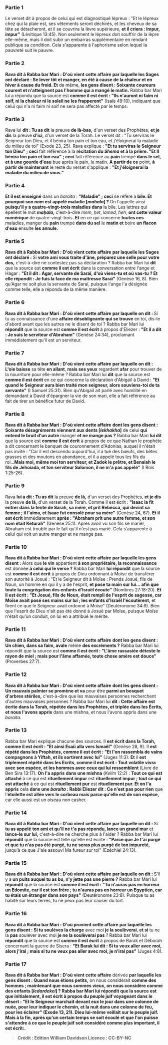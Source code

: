 
### Partie 1
Le verset dit à propos de celui qui est diagnostiqué lépreux : "Et le lépreux chez qui la plaie est, ses vêtements seront déchirés, et les cheveux de sa tête se détacheront, et il se couvrira la lèvre supérieure, <b>et il criera : Impur, impur"</b> (Lévitique 13:45). Non seulement le lépreux doit souffrir de la lèpre elle-même, mais il doit subir un embarras supplémentaire en rendant publique sa condition. Cela s'apparente à l'aphorisme selon lequel la pauvreté suit le pauvre.

### Partie 2
<b>Rava dit à Rabba bar Mari : D'où vient cette affaire</b> <b>par laquelle les Sages ont déclaré : Se lever tôt et manger, en été à cause de la chaleur et en hiver à cause du froid. Et</b> de même, <b>les gens disent : Soixante coureurs courent et n'atteignent pas l'homme qui a mangé le matin.</b> Rabba bar Mari lui a répondu que la source est <b>comme il est écrit : "Ils n'auront ni faim ni soif, ni la chaleur ni le soleil ne les frapperont"</b> (Isaïe 49:10), indiquant que celui qui n'a ni faim ni soif ne sera pas affecté par le temps.

### Partie 3
Rava lui <b>dit : Tu as dit</b> la preuve <b>de là-bas,</b> d'un verset des Prophètes, <b>et je dis</b> la preuve <b>d'ici,</b> d'un verset de la Torah. Le verset dit : "Tu serviras le Seigneur ton Dieu, et il bénira ton pain et ton eau, et j'éloignerai la maladie du milieu de toi" (Exode 23, 25). Rava explique : <b>"Et tu serviras le Seigneur ton Dieu" ; ceci</b> fait référence à la <b>récitation du <i>Shema</i> et à la prière. "Et Il bénira ton pain et ton eau" ; ceci</b> fait référence au <b>pain</b> trempé <b>dans le sel, et à une gourde d'eau</b> bue après le pain, le matin. <b>A partir de ce</b> point, <b>à partir de maintenant</b> le reste du verset s'applique : <b>"Et j'éloignerai la maladie du milieu de vous."</b>

### Partie 4
<b>Et il est enseigné</b> dans un <i>baraita</i> : <b>"Maladie" ; ceci</b> se réfère à <b>bile. Et pourquoi son nom est appelé maladie [<i>maḥala</i>] ? </b> On l'appelle ainsi <b>puisqu'il y a quatre-vingt-trois maladies dans</b> la bile. Les lettres qui épellent le mot <b><i>maḥala</i>,</b> c'est-à-dire <i>mem</i>, <i>ḥet</i>, <i>lamed</i>, <i>heh</i>, <b>ont cette valeur numérique</b> de quatre-vingt-trois. <b>Et</b> en ce qui concerne <b>toutes ces</b> maladies, manger du <b>pain</b> trempé <b>dans du sel</b> le <b>matin et</b> boire <b>un flacon d'eau</b> ensuite <b>les annule.</b>

### Partie 5
<b>Rava dit à Rabba bar Mari : D'où vient cette affaire</b> <b>par laquelle les Sages ont déclaré : </b> Si <b>votre ami vous traite d'âne, préparez une selle pour votre dos,</b> c'est-à-dire ne contestez pas sa déclaration ? Rabba bar Mari lui <b>dit</b> que la source est <b>comme il est écrit</b> dans la conversation entre l'ange et Hagar : <b>"Et il dit : Agar, servante de Saraï, d'où viens-tu et où vas-tu ? Et elle répondit : Je fuis la face de ma maîtresse Saraï"</b> (Genèse 16, 8). Bien qu'Agar ne soit plus la servante de Saraï, puisque l'ange l'a désignée comme telle, elle a répondu de la même manière.

### Partie 6
<b>Rava dit à Rabba bar Mari : D'où vient cette affaire</b> <b>par laquelle on dit : </b> Si tu as connaissance d'une <b>affaire désobligeante qui se trouve</b> en toi, dis-le d'abord</b> avant que les autres ne le disent de toi ? Rabba bar Mari lui <b>répondit</b> que la source est <b>comme il est écrit</b> à propos d'Eliezer : <b>"Et il a dit : Je suis le serviteur d'Abraham"</b> (Genèse 24:34), proclamant immédiatement qu'il est un serviteur.

### Partie 7
<b>Rava dit à Rabba bar Mari : D'où vient cette affaire</b> <b>par laquelle on dit : L'oie baisse</b> sa tête <b>en allant</b>, <b>mais ses yeux</b> regardent <b>afar</b> pour trouver de la nourriture pour elle-même ? Rabba bar Mari lui <b>dit</b> que la source est <b>comme il est écrit</b> en ce qui concerne la déclaration d'Abigaïl à David : <b>"Et quand le Seigneur aura bien traité mon seigneur, alors souviens-toi de ta servante"</b> (I Samuel 25:31). Bien qu'Abigaïl ait parlé avec humilité en demandant à David d'épargner la vie de son mari, elle a fait référence au fait de tirer un bénéfice futur de David.

### Partie 8
<b>Rava dit à Rabba bar Mari : D'où vient cette affaire</b> <b>dont les gens disent : Soixante désagréments viennent aux dents [<i>lekhakha</i>]</b> de celui <b>qui entend le bruit d'un autre</b> manger <b>et ne mange pas ?</b> Rabba bar Mari <b>lui dit</b> que la source est <b>comme il est écrit</b> à propos de ce que Nathan le prophète a dit concernant le banquet de couronnement d'Adonias, auquel il n'était pas invité : "Car il est descendu aujourd'hui, il a tué des bœufs, des bêtes grasses et des moutons en abondance, et il a appelé tous les fils du roi...<b>Mais moi, même moi ton serviteur, et Zadok le prêtre, et Benaiah le fils de Jehoiada, et ton serviteur Salomon, il ne m'a pas appelé"</b> (I Rois 1:25-26).

### Partie 9
Rava <b>lui a dit : Tu as dit</b> la preuve <b>de là,</b> d'un verset des Prophètes, <b>et je dis</b> la preuve <b>de là,</b> d'un verset de la Torah. Comme il est écrit : <b>"Isaac la fit entrer dans la tente de Sarah, sa mère, et prit Rebecca, qui devint sa femme ; il l'aima, et Isaac fut consolé pour sa mère"</b> (Genèse 24, 67). <b>Et il est écrit</b> immédiatement <b>après : "Abraham prit une autre femme, et son nom était Keturah"</b> (Genèse 25:1). Après avoir vu son fils se marier, Abraham est troublé par le fait qu'il n'est pas marié. Cela s'apparente à celui qui voit un autre manger et ne mange pas.

### Partie 10
<b>Rava dit à Rabba bar Mari : D'où vient cette affaire</b> <b>par laquelle les gens disent : </b> Alors que <b>le vin</b> appartient <b>à son propriétaire, la reconnaissance</b> est donnée <b>à celui qui le verse ?</b> Rabba bar Mari <b>lui répondit</b> que la source est <b>comme il est écrit</b> à propos de Dieu ordonnant à Moïse de transférer son autorité à Josué : "Et le Seigneur dit à Moïse : Prends Josué, fils de Noun, un homme en qui il y a de l'esprit, <b>et pose ta main sur lui... afin que toute la congrégation des enfants d'Israël écoute"</b> (Nombres 27:18-20). <b>Et il est écrit : "Et Josué, fils de Noun, était rempli de l'esprit de sagesse, car Moïse avait posé ses mains sur lui ; les enfants d'Israël l'écoutèrent,</b> et firent ce que le Seigneur avait ordonné à Moïse" (Deutéronome 34:9). Bien que l'esprit de Dieu n'ait pas été donné à Josué par Moïse, puisque Moïse n'était qu'un conduit, on lui en a attribué le mérite.

### Partie 11
<b>Rava dit à Rabba bar Mari : D'où vient cette affaire</b> <b>dont les gens disent : Un chien, dans sa faim, avale</b> même <b>des excréments ?</b> Rabba bar Mari lui répondit que la source est <b>comme il est écrit : "L'âme rassasiée déteste le rayon de miel ; mais pour l'âme affamée, toute chose amère est douce"</b> (Proverbes 27:7).

### Partie 12
<b>Rava dit à Rabba bar Mari : D'où vient cette affaire</b> <b>dont les gens disent : Un mauvais palmier se promène et va</b> pour être <b>parmi un bosquet d'arbres stériles,</b> c'est-à-dire que les mauvaises personnes recherchent d'autres mauvaises personnes ? Rabba bar Mari lui <b>dit : Cette affaire est écrite dans la Torah, répétée dans les Prophètes, et triplée dans les Écrits, et nous l'avons appris</b> dans une mishna, et nous l'avons appris</b> dans une <i>baraita</i>.</b>

### Partie 13
Rabba bar Mari explique chacune des sources. Il <b>est écrit dans la Torah, comme il est écrit : "Et ainsi Esaü alla vers Ismaël"</b> (Genèse 28, 9). Il <b>est répété dans les Prophètes, comme il est écrit : "Et l'on rassembla de vains compagnons à Yiftah, et ils sortirent avec lui"</b> (Juges 11:3). <b>Et</b> il <b>est triplement répété dans les Ecrits, comme il est écrit : Tout volatile vivra avec son espèce, et les hommes avec ceux qui lui ressemblent</b> (Livre de Ben Sira 13:17). <b>On l'a appris</b> <b>dans une mishna</b> (<i>Kelim</i> 12:2) : <b>Tout ce qui est attaché</b> à ce qui est <b>rituellement impur</b> est <b>rituellement impur ; tout ce qui est attaché</b> à ce qui est <b>rituellement pur</b> est <b>rituellement pur. Et on l'a appris</b> cela <b>dans une <i>baraita</i> : Rabbi Eliezer dit : Ce n'est pas pour rien</b> que l'<b>étoilette est allée vers le corbeau mais parce qu'elle est de son espèce,</b> car elle aussi est un oiseau non casher.

### Partie 14
<b>Rava dit à Rabba bar Mari : D'où vient cette affaire</b> <b>par laquelle on dit : </b> Si <b>tu as appelé</b> <b>ton ami et qu'il ne t'a pas répondu, lance un grand mur</b> et <b>lance-le sur lui,</b> c'est-à-dire ne cherche plus à l'aider ? Rabba bar Mari lui <b>répondit</b> que la source est telle qu'elle est écrite : <b>"Parce que Je t'ai purgé et que tu n'as pas été purgé, tu ne seras plus purgé de ton impureté,</b> jusqu'à ce que J'aie assouvi Ma fureur sur toi" (Ezéchiel 24:13).

### Partie 15
<b>Rava dit à Rabba bar Mari : D'où vient cette affaire</b> <b>par laquelle on dit : </b> S'il y a <b>un puits auquel tu as bu, n'y jette pas une pierre ?</b> Rabba bar Mari lui <b>répondit</b> que la source est <b>comme il est écrit : "Tu n'auras pas en horreur un Edomite, car il est ton frère ; tu n'auras pas en horreur un Egyptien, car tu étais un étranger dans son pays"</b> (Deutéronome 23:8). Puisque tu as habité sur leurs terres, tu ne peux pas leur causer du tort.

### Partie 16
<b>Rava dit à Rabba bar Mari : D'où provient cette affaire</b> <b>par laquelle les gens disent : Si tu soulèves la charge</b> avec moi <b>je la soulèverai</b>, <b>et si</b> tu ne la <b>pas</b> soulever avec moi <b>je ne la soulèverai pas</b> ? Rabba bar Mari lui <b>répondit</b> que la source est <b>comme il est écrit</b> à propos de Barak et Déborah concernant la guerre de Sisera : <b>"Et Barak lui dit : Si tu veux aller avec moi, alors j'irai ; mais si tu ne veux pas aller avec moi, je n'irai pas"</b> (Juges 4:8).

### Partie 17
<b>Rava dit à Rabba bar Mari : D'où vient cette affaire</b> dérivée <b>par laquelle les gens disent : Quand nous étions petits,</b> on nous considérait <b>comme des <b>hommes ; maintenant que nous sommes vieux,</b> on nous considère <b>comme des <b>enfants [<i>ledardekei</i>] ?</b> Rabba bar Mari <b>lui répondit</b> que la source est que <b>initialement, il est écrit</b> à propos du peuple juif voyageant dans le désert : <b>"Et le Seigneur marchait devant eux le jour dans une colonne de nuée, pour leur indiquer le chemin, et la nuit dans une colonne de feu, pour les éclairer"</b> (Exode 13, 21). Dieu lui-même veillait sur le peuple juif. <b>Mais à la fin,</b> après qu'un certain temps se soit écoulé et que l'on puisse s'attendre à ce que le peuple juif soit considéré comme plus important, <b>il est écrit:</b>.

>Crédit : Edition William Davidson
>Licence : CC-BY-NC